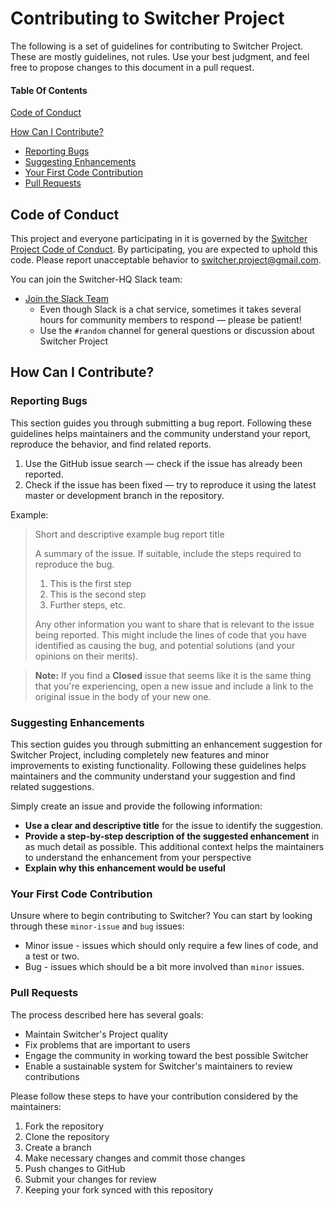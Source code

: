 # Contributing to Switcher Project

The following is a set of guidelines for contributing to Switcher Project. These are mostly guidelines, not rules. Use your best judgment, and feel free to propose changes to this document in a pull request.

#### Table Of Contents

[Code of Conduct](#code-of-conduct)

[How Can I Contribute?](#how-can-i-contribute)
  * [Reporting Bugs](#reporting-bugs)
  * [Suggesting Enhancements](#suggesting-enhancements)
  * [Your First Code Contribution](#your-first-code-contribution)
  * [Pull Requests](#pull-requests)

## Code of Conduct

This project and everyone participating in it is governed by the [Switcher Project Code of Conduct](CODE_OF_CONDUCT.md). By participating, you are expected to uphold this code. Please report unacceptable behavior to [switcher.project@gmail.com](mailto:switcher.project@gmail.com).

You can join the Switcher-HQ Slack team:

* [Join the Slack Team](https://switcher-hq.slack.com/)
    * Even though Slack is a chat service, sometimes it takes several hours for community members to respond &mdash; please be patient!
    * Use the `#random` channel for general questions or discussion about Switcher Project

## How Can I Contribute?

### Reporting Bugs

This section guides you through submitting a bug report. Following these guidelines helps maintainers and the community understand your report, reproduce the behavior, and find related reports.

1. Use the GitHub issue search — check if the issue has already been reported.
2. Check if the issue has been fixed — try to reproduce it using the latest master or development branch in the repository.

Example:

> Short and descriptive example bug report title
>
> A summary of the issue. If suitable, include the steps required to reproduce the bug.
>
> 1. This is the first step
> 2. This is the second step
> 3. Further steps, etc.
>
> Any other information you want to share that is relevant to the issue being
> reported. This might include the lines of code that you have identified as
> causing the bug, and potential solutions (and your opinions on their
> merits).

> **Note:** If you find a **Closed** issue that seems like it is the same thing that you're experiencing, open a new issue and include a link to the original issue in the body of your new one.

### Suggesting Enhancements

This section guides you through submitting an enhancement suggestion for Switcher Project, including completely new features and minor improvements to existing functionality. Following these guidelines helps maintainers and the community understand your suggestion and find related suggestions.

Simply create an issue and provide the following information:

* **Use a clear and descriptive title** for the issue to identify the suggestion.
* **Provide a step-by-step description of the suggested enhancement** in as much detail as possible. This additional context helps the maintainers to understand the enhancement from your perspective
* **Explain why this enhancement would be useful**

### Your First Code Contribution

Unsure where to begin contributing to Switcher? You can start by looking through these `minor-issue` and `bug` issues:

* Minor issue - issues which should only require a few lines of code, and a test or two.
* Bug - issues which should be a bit more involved than `minor` issues.

### Pull Requests

The process described here has several goals:

- Maintain Switcher's Project quality
- Fix problems that are important to users
- Engage the community in working toward the best possible Switcher
- Enable a sustainable system for Switcher's maintainers to review contributions

Please follow these steps to have your contribution considered by the maintainers:

1. Fork the repository
2. Clone the repository
3. Create a branch
4. Make necessary changes and commit those changes
5. Push changes to GitHub
6. Submit your changes for review
7. Keeping your fork synced with this repository